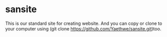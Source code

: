 # sansite
This is our standard site for creating website.
And you can copy or clone to your computer using (git clone https://github.com/Yaethwe/sansite.git)too.
